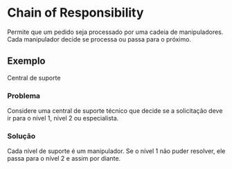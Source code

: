 # Chain of Responsibility

Permite que um pedido seja processado por  uma cadeia de manipuladores. Cada  manipulador decide se processa ou passa para o próximo.

## Exemplo

Central de suporte

### Problema

Considere uma central de suporte  técnico que decide se a solicitação deve ir para o nível 1, nível 2 ou especialista.

### Solução

Cada nível de suporte é um manipulador. Se o nível 1 não puder resolver, ele passa para o nível 2 e assim por diante.